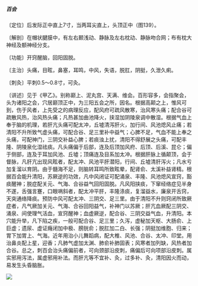 ##### 百会

〔定位〕后发际正中直上7寸，当两耳尖直上，头顶正中（图139）。

〔解剖〕在帽状腱膜中，有左右颞浅动、静脉及左右枕动、静脉吻合网；布有枕大神经及额神经分支。

〔功能〕开窍醒脑，回阳固脱。

〔主治〕头痛，目眩，鼻塞，耳鸣，中风，失语，脱肛，阴挺，久泄久痢。

〔刺灸〕平刺0.5～0.8寸，可灸。

〔讲述〕见于《甲乙》。别称巅上、泥丸宫、天满、维会。百形容多，会指聚会，头为诸阳之会，穴居巅顶正中，为三阳五会之所，因名。根据高颠之上，惟风可到，伤于风者，上先受之的病理反应，配风府可疏风散寒，治风寒头痛；配合谷可疏散风热，治风热头痛；凡热甚加曲池降火，挟湿加阴陵泉调中散湿。根据气血上奉于脑的机理，若肝亢头痛可配太冲，丘墟清泻肝火，加行间、风池熄风止痛；若清阳不升所致气虚头痛，可配合谷、足三里补中益气；心脾不足，气血不能上奉之头痛，可配神门，三阴交补益心脾；若痰浊上扰，清阳不得舒展之头痛，可配丰隆、阴陵泉化湿祛痰。凡头痛偏于后部，连及后顶加风府、后顶、后溪、昆仑；偏于侧部，连及于耳加风池、丘墟；顶痛连及目系加太冲。根据肝脉上循颠顶，会于督脉，凡肝亢出现风眩者，配太冲、风池平肝潜阳，行间、丘墟清肝泻火；凡水亏加复溜以育阴。由于髓海不足，则脑转耳鸣所致眩晕，配肾俞、太溪补益肾精。根据百会能升清阳，苏厥逆的功效，凡中风闭证可配涌泉、丰隆、风池熄风宣窍，豁痰醒神；脱症配关元、气海、合谷益气回阳固脱。凡风阳挟痰，下窜经络症见半身不遂，舌强言蹇，口眼㖞斜者，配太冲平肝，丰隆涤痰，复溜益水，廉泉开舌窍，天突通络降痰。预防中风可配太冲、三阴交、足三里。由于清阳不升则窍闭所致厥症者，凡气厥加关元、气海、合谷回阳益气，补神门以苏厥；肝亢血厥配三阴交、涌泉、间使理气活血，宣窍醒神；血虚厥逆，配合谷、三阴交益气血，升清阳。本穴能升举，凡下陷之疾，一般可配合谷、足三里；久泻，虚秘加天枢、大肠俞、上巨虚；遗尿、虚证癃闭加中极、膀胱俞；脱肛加二白、长强；阴挺加维胞、归来；胃下加胃上、气海。近年用治小儿舞蹈病，配大椎、风池、合谷、太冲、印堂。用治鼻炎配上星，迎香；凡肺气虚加太渊、肺俞补肺固表；风寒者加列缺，风热者加合谷。总之，刺百会治头痛偏前者，可向颈部沿皮刺，痛偏后可向项部沿皮刺。属实邪用泻法，属虚邪用补法。而肝亢等不宜补、灸，过多补、灸，清阳因火而动，易发生头昏脑胀。

![](./img/图139.jpg)
